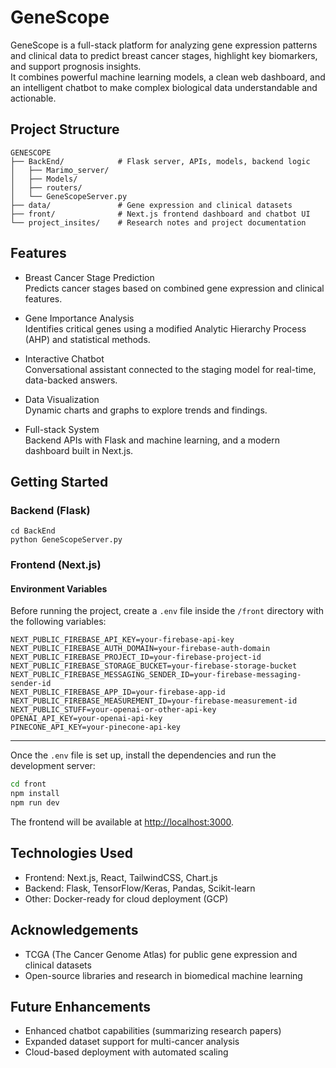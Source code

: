 # GeneScope

GeneScope is a full-stack platform for analyzing gene expression patterns and clinical data to predict breast cancer stages, highlight key biomarkers, and support prognosis insights.  
It combines powerful machine learning models, a clean web dashboard, and an intelligent chatbot to make complex biological data understandable and actionable.

## Project Structure

```
GENESCOPE
├── BackEnd/            # Flask server, APIs, models, backend logic
│   ├── Marimo_server/
│   ├── Models/
│   ├── routers/
│   └── GeneScopeServer.py
├── data/               # Gene expression and clinical datasets
├── front/              # Next.js frontend dashboard and chatbot UI
└── project_insites/    # Research notes and project documentation

```

## Features

- Breast Cancer Stage Prediction  
  Predicts cancer stages based on combined gene expression and clinical features.

- Gene Importance Analysis  
  Identifies critical genes using a modified Analytic Hierarchy Process (AHP) and statistical methods.

- Interactive Chatbot  
  Conversational assistant connected to the staging model for real-time, data-backed answers.

- Data Visualization  
  Dynamic charts and graphs to explore trends and findings.

- Full-stack System  
  Backend APIs with Flask and machine learning, and a modern dashboard built in Next.js.

## Getting Started

### Backend (Flask)

```
cd BackEnd
python GeneScopeServer.py
```

### Frontend (Next.js)

#### Environment Variables

Before running the project, create a `.env` file inside the `/front` directory with the following variables:

```env
NEXT_PUBLIC_FIREBASE_API_KEY=your-firebase-api-key
NEXT_PUBLIC_FIREBASE_AUTH_DOMAIN=your-firebase-auth-domain
NEXT_PUBLIC_FIREBASE_PROJECT_ID=your-firebase-project-id
NEXT_PUBLIC_FIREBASE_STORAGE_BUCKET=your-firebase-storage-bucket
NEXT_PUBLIC_FIREBASE_MESSAGING_SENDER_ID=your-firebase-messaging-sender-id
NEXT_PUBLIC_FIREBASE_APP_ID=your-firebase-app-id
NEXT_PUBLIC_FIREBASE_MEASUREMENT_ID=your-firebase-measurement-id
NEXT_PUBLIC_STUFF=your-openai-or-other-api-key
OPENAI_API_KEY=your-openai-api-key
PINECONE_API_KEY=your-pinecone-api-key
```

---

Once the `.env` file is set up, install the dependencies and run the development server:

```bash
cd front
npm install
npm run dev
```

The frontend will be available at [http://localhost:3000](http://localhost:3000).

## Technologies Used

- Frontend: Next.js, React, TailwindCSS, Chart.js
- Backend: Flask, TensorFlow/Keras, Pandas, Scikit-learn
- Other: Docker-ready for cloud deployment (GCP)

## Acknowledgements

- TCGA (The Cancer Genome Atlas) for public gene expression and clinical datasets
- Open-source libraries and research in biomedical machine learning

## Future Enhancements

- Enhanced chatbot capabilities (summarizing research papers)
- Expanded dataset support for multi-cancer analysis
- Cloud-based deployment with automated scaling
